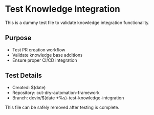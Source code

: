 # Test Knowledge Integration

This is a dummy test file to validate knowledge integration functionality.

## Purpose
- Test PR creation workflow
- Validate knowledge base additions
- Ensure proper CI/CD integration

## Test Details
- Created: $(date)
- Repository: cut-dry-automation-framework
- Branch: devin/$(date +%s)-test-knowledge-integration

This file can be safely removed after testing is complete.
